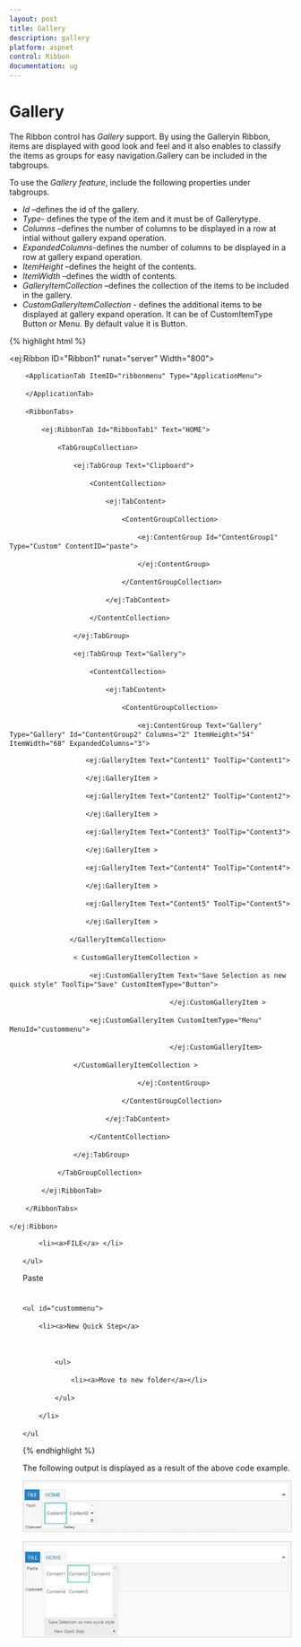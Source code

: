 ```yaml
---
layout: post
title: Gallery
description: gallery
platform: aspnet
control: Ribbon
documentation: ug
---
```


# Gallery

The Ribbon control has _Gallery_ support. By using the Galleryin Ribbon, items are displayed with good look and feel and it also enables to classify the items as groups for easy navigation.Gallery can be included in the tabgroups.

To use the _Gallery feature_, include the following properties under tabgroups.

* _Id_ –defines the id of the gallery.
* _Type_- defines the type of the item and it must be of Gallerytype.
* _Columns_ –defines the number of columns to be displayed in a row at intial without gallery expand operation.
* _ExpandedColumns_-defines the number of columns to be displayed in a row at gallery expand operation.
* _ItemHeight_ –defines the height of the  contents.
* _ItemWidth_ –defines the width of contents.
* _GalleryItemCollection_ –defines the collection of the items to be included in the gallery.
* _CustomGalleryItemCollection_ - defines the additional items to be  displayed at gallery expand operation. It can be of CustomItemType Button or Menu. By default value it is Button.

{% highlight html %}

  <ej:Ribbon ID="Ribbon1" runat="server" Width="800">

        <ApplicationTab ItemID="ribbonmenu" Type="ApplicationMenu">

        </ApplicationTab>

        <RibbonTabs>

            <ej:RibbonTab Id="RibbonTab1" Text="HOME">

                <TabGroupCollection>

                    <ej:TabGroup Text="Clipboard">

                        <ContentCollection>

                            <ej:TabContent>

                                <ContentGroupCollection>

                                    <ej:ContentGroup Id="ContentGroup1" Type="Custom" ContentID="paste">

                                    </ej:ContentGroup>

                                </ContentGroupCollection>

                            </ej:TabContent>

                        </ContentCollection>

                    </ej:TabGroup>

                    <ej:TabGroup Text="Gallery">

                        <ContentCollection>

                            <ej:TabContent>

                                <ContentGroupCollection>

                                    <ej:ContentGroup Text="Gallery" Type="Gallery" Id="ContentGroup2" Columns="2" ItemHeight="54" ItemWidth="68" ExpandedColumns="3">

<GalleryItemCollection>

                       <ej:GalleryItem Text="Content1" ToolTip="Content1">

                       </ej:GalleryItem >

                       <ej:GalleryItem Text="Content2" ToolTip="Content2">

                       </ej:GalleryItem >

                       <ej:GalleryItem Text="Content3" ToolTip="Content3">

                       </ej:GalleryItem >

                       <ej:GalleryItem Text="Content4" ToolTip="Content4">

                       </ej:GalleryItem >

                       <ej:GalleryItem Text="Content5" ToolTip="Content5">

                       </ej:GalleryItem >

                   </GalleryItemCollection>

                    < CustomGalleryItemCollection >

                        <ej:CustomGalleryItem Text="Save Selection as new quick style" ToolTip="Save" CustomItemType="Button">

                                            </ej:CustomGalleryItem >

                        <ej:CustomGalleryItem CustomItemType="Menu" MenuId="custommenu">

                                            </ej:CustomGalleryItem>

                    </CustomGalleryItemCollection >

                                    </ej:ContentGroup>

                                </ContentGroupCollection>

                            </ej:TabContent>

                        </ContentCollection>

                    </ej:TabGroup>

                </TabGroupCollection>

            </ej:RibbonTab>

        </RibbonTabs>

    </ej:Ribbon>

<ul id="ribbonmenu">

        <li><a>FILE</a> </li>

    </ul>

<div id="paste" style="height:40px;width:43px;">Paste</div>

    <ul id="custommenu">

        <li><a>New Quick Step</a>



            <ul>

                <li><a>Move to new folder</a></li>

            </ul>

        </li>

    </ul

{% endhighlight %}

The following output is displayed as a result of the above code example.

![](Gallery_images/Gallery_img1.png)


![](Gallery_images/Gallery_img2.png)